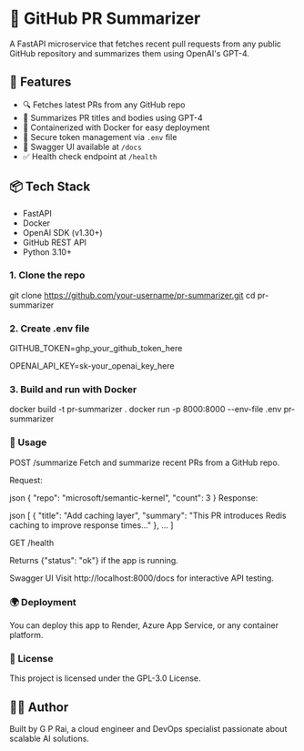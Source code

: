 # 🧠 GitHub PR Summarizer

A FastAPI microservice that fetches recent pull requests from any public GitHub repository and summarizes them using OpenAI's GPT-4.

## 🚀 Features

- 🔍 Fetches latest PRs from any GitHub repo
- 🧠 Summarizes PR titles and bodies using GPT-4
- 🐳 Containerized with Docker for easy deployment
- 🔐 Secure token management via `.env` file
- 📄 Swagger UI available at `/docs`
- ✅ Health check endpoint at `/health`

## 📦 Tech Stack

- FastAPI
- Docker
- OpenAI SDK (v1.30+)
- GitHub REST API
- Python 3.10+

### 1. Clone the repo


git clone https://github.com/your-username/pr-summarizer.git
cd pr-summarizer


### 2. Create .env file

GITHUB_TOKEN=ghp_your_github_token_here

OPENAI_API_KEY=sk-your_openai_key_here

### 3. Build and run with Docker
docker build -t pr-summarizer .
docker run -p 8000:8000 --env-file .env pr-summarizer

### 🧪 Usage
POST /summarize
Fetch and summarize recent PRs from a GitHub repo.

Request:

json
{
  "repo": "microsoft/semantic-kernel",
  "count": 3
}
Response:

json
[
  {
    "title": "Add caching layer",
    "summary": "This PR introduces Redis caching to improve response times..."
  },
  ...
]

GET /health

Returns {"status": "ok"} if the app is running.

Swagger UI
Visit http://localhost:8000/docs for interactive API testing.

### 🌍 Deployment
You can deploy this app to Render, Azure App Service, or any container platform.

### 📄 License
This project is licensed under the GPL-3.0 License.

## 🙋‍♂️ Author

Built by G P Rai, a cloud engineer and DevOps specialist passionate about scalable AI solutions.







